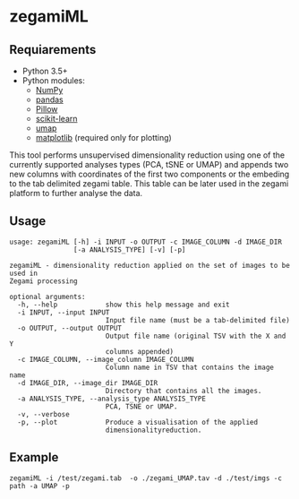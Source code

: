 # zegamiML

## Requiarements

* Python 3.5+
* Python modules:
  * [NumPy](https://www.numpy.org/)
  * [pandas](https://pandas.pydata.org/)
  * [Pillow](https://pillow.readthedocs.io/en/stable/)
  * [scikit-learn](https://scikit-learn.org/stable/)
  * [umap](https://github.com/lmcinnes/umap)
  * [matplotlib](https://matplotlib.org/) (required only for plotting)

This tool performs unsupervised dimensionality reduction using one of the currently supported analyses types (PCA, tSNE or UMAP) and appends two new columns with coordinates of the first two components or the embeding to the tab delimited zegami table. This table can be later used in the zegami platform to further analyse the data.

## Usage 

```
usage: zegamiML [-h] -i INPUT -o OUTPUT -c IMAGE_COLUMN -d IMAGE_DIR
                [-a ANALYSIS_TYPE] [-v] [-p]

zegamiML - dimensionality reduction applied on the set of images to be used in
Zegami processing

optional arguments:
  -h, --help            show this help message and exit
  -i INPUT, --input INPUT
                        Input file name (must be a tab-delimited file)
  -o OUTPUT, --output OUTPUT
                        Output file name (original TSV with the X and Y
                        columns appended)
  -c IMAGE_COLUMN, --image_column IMAGE_COLUMN
                        Column name in TSV that contains the image name
  -d IMAGE_DIR, --image_dir IMAGE_DIR
                        Directory that contains all the images.
  -a ANALYSIS_TYPE, --analysis_type ANALYSIS_TYPE
                        PCA, TSNE or UMAP.
  -v, --verbose
  -p, --plot            Produce a visualisation of the applied
                        dimensionalityreduction.
```

## Example

```
zegamiML -i /test/zegami.tab  -o ./zegami_UMAP.tav -d ./test/imgs -c path -a UMAP -p
```

